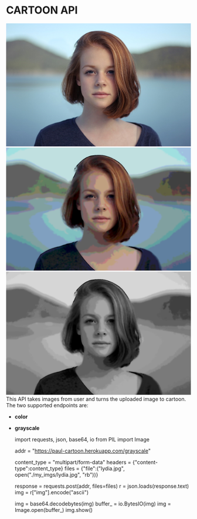 
# CARTOON API
![original](./sample3.png)
![color](./sample2.png)
![gray](./sample1.png)
This API takes images from user and turns the uploaded image to cartoon.
The two supported endpoints are:
- **color**
- **grayscale**

    import requests, json, base64, io
    from PIL import Image
    
    addr = "https://paul-cartoon.herokuapp.com/grayscale"
    
    
    content_type = "multipart/form-data"
    headers = {"content-type":content_type}
    files = {"file":("lydia.jpg", open("./my_imgs/lydia.jpg", "rb"))}
    
    
    response = requests.post(addr, files=files)
    r = json.loads(response.text)
    img = r["img"].encode("ascii")
    
    
    img = base64.decodebytes(img)
    buffer_ = io.BytesIO(img)
    img = Image.open(buffer_)
    img.show()
